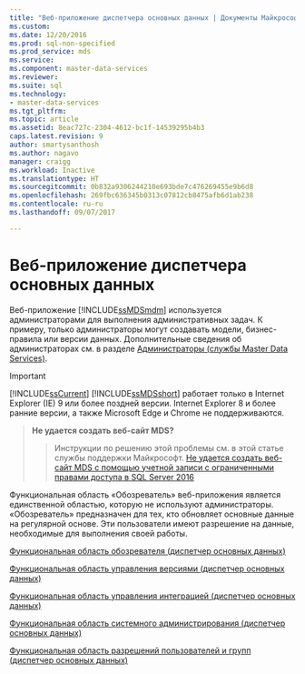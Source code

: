 ```yaml
---
title: "Веб-приложение диспетчера основных данных | Документы Майкрософт"
ms.custom: 
ms.date: 12/20/2016
ms.prod: sql-non-specified
ms.prod_service: mds
ms.service: 
ms.component: master-data-services
ms.reviewer: 
ms.suite: sql
ms.technology:
- master-data-services
ms.tgt_pltfrm: 
ms.topic: article
ms.assetid: 8eac727c-2304-4612-bc1f-14539295b4b3
caps.latest.revision: 9
author: smartysanthosh
ms.author: nagavo
manager: craigg
ms.workload: Inactive
ms.translationtype: HT
ms.sourcegitcommit: 0b832a9306244210e693bde7c476269455e9b6d8
ms.openlocfilehash: 269fbc636345b0313c07812cb8475afb6d1ab238
ms.contentlocale: ru-ru
ms.lasthandoff: 09/07/2017

---
```

# <a name="master-data-manager-web-application"></a>Веб-приложение диспетчера основных данных
  Веб-приложение [!INCLUDE[ssMDSmdm](../includes/ssmdsmdm-md.md)] используется администраторами для выполнения административных задач. К примеру, только администраторы могут создавать модели, бизнес-правила или версии данных. Дополнительные сведения об администраторах см. в разделе [Администраторы (службы Master Data Services)](../master-data-services/administrators-master-data-services.md).  
  
> [!IMPORTANT]  
>  [!INCLUDE[ssCurrent](../includes/sscurrent-md.md)] [!INCLUDE[ssMDSshort](../includes/ssmdsshort-md.md)] работает только в Internet Explorer (IE) 9 или более поздней версии. Internet Explorer 8 и более ранние версии, а также Microsoft Edge и Chrome не поддерживаются.  

> **Не удается создать веб-сайт MDS?**
>>Инструкции по решению этой проблемы см. в этой статье службы поддержки Майкрософт.
[Не удается создать веб-сайт MDS с помощью учетной записи с ограниченными правами доступа в SQL Server 2016](https://aka.ms/mdssupport) 
  
 Функциональная область «Обозреватель» веб-приложения является единственной областью, которую не используют администраторы. «Обозреватель» предназначен для тех, кто обновляет основные данные на регулярной основе. Эти пользователи имеют разрешение на данные, необходимые для выполнения своей работы.  
  
 [Функциональная область обозревателя (диспетчер основных данных)](../master-data-services/explorer-functional-area-master-data-manager.md)  
  
 [Функциональная область управления версиями (диспетчер основных данных)](../master-data-services/version-management-functional-area-master-data-manager.md)  
  
 [Функциональная область управления интеграцией (диспетчер основных данных)](../master-data-services/integration-management-functional-area-master-data-manager.md)  
  
 [Функциональная область системного администрирования (диспетчер основных данных)](../master-data-services/system-administration-functional-area-master-data-manager.md)  
  
 [Функциональная область разрешений пользователей и групп (диспетчер основных данных)](../master-data-services/user-and-group-permissions-functional-area-master-data-manager.md)  
  
  

